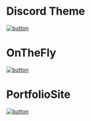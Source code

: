 # Discord Theme
[![button](https://i.imgur.com/uxrU6P5.png)](https://23chromosomes.github.io/MyUserDB)
# OnTheFly
[![button](https://i.imgur.com/uxrU6P5.png)](https://github.com/23Chromosomes/OnTheFly)
# PortfolioSite
[![button](https://i.imgur.com/uxrU6P5.png)](https://github.com/23Chromosomes/PortfolioSite)

